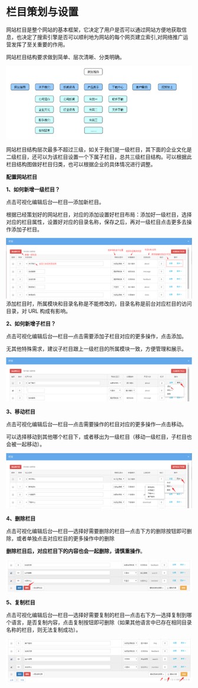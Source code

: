 # 栏目策划与设置

网站栏目是整个网站的基本框架，它决定了用户是否可以通过网站方便地获取信息，也决定了搜索引擎是否可以顺利地为网站的每个网页建立索引,对网络推广运营发挥了至关重要的作用。

网站栏目结构要求做到简单、层次清晰、分类明确。

![图片关键词](assets/1549857036180080.png)

网站栏目结构层次最多不超过三级，如关于我们是一级栏目，其下面的企业文化是二级栏目，还可以为该栏目设置一个下属子栏目，总共三级栏目结构。可以根据此栏目结构图做好栏目归类，也可以根据企业的具体情况进行调整。

**配置网站栏目**

**1、如何新增一级栏目？**

点击可视化编辑后台—栏目—添加新栏目。

根据已经策划好的网站栏目，对应的添加设置好栏目布局：添加好一级栏目，选择对应的栏目属性，设置好对应的目录名称，保存之后，再对一级栏目点击更多去操作添加子栏目。

![图片关键词](assets/1549857411843865.png)添加栏目时，所属模块和目录名称是不能修改的，目录名称是前台对应栏目的访问目录，对 URL 构成有影响。

**2、如何新增子栏目？**

点击可视化编辑后台—栏目—点击需要添加子栏目对应的更多操作，点击添加。

无其他特殊需求，建议子栏目跟上一级栏目的所属模块一致，方便管理和展示。

![图片关键词](assets/1549954888513903.png)

**3、移动栏目**

点击可视化编辑后台—栏目—点击需要操作的栏目对应的更多操作—点击移动。

可以选择移动到其他哪个栏目下，或者移出为一级栏目（移动一级栏目，子栏目也会被一起移动）。

![图片关键词](assets/1549954908443696.png)

**4、删除栏目**

点击可视化编辑后台—栏目—选择好需要删除的栏目—点击下方的删除按钮即可删除，或者单独点击对应栏目的更多操作中的删除

**删除栏目后，对应栏目下的内容也会一起删除，请慎重操作**。

![图片关键词](assets/1549955109341939.png)

**5、复制栏目**

点击可视化编辑后台—栏目—选择好需要复制的栏目—点击右下方—选择复制到哪个语言，是否复制内容，点击复制按钮即可删除（如果其他语言中已存在相同目录名称的栏目，则无法复制成功）。

![图片关键词](assets/1549955150408044.png)